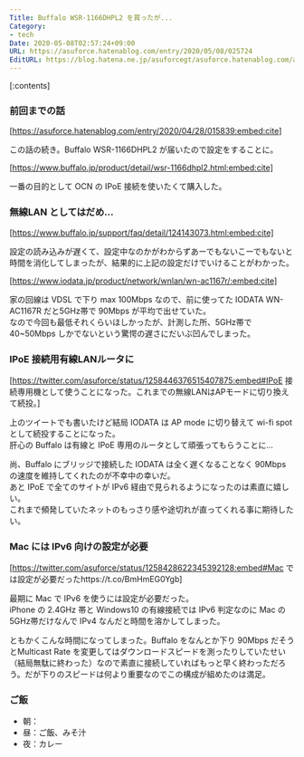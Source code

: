 ```yaml
---
Title: Buffalo WSR-1166DHPL2 を買ったが...
Category:
- tech
Date: 2020-05-08T02:57:24+09:00
URL: https://asuforce.hatenablog.com/entry/2020/05/08/025724
EditURL: https://blog.hatena.ne.jp/asuforcegt/asuforce.hatenablog.com/atom/entry/26006613563680154
---
```


[:contents]

###  前回までの話

[https://asuforce.hatenablog.com/entry/2020/04/28/015839:embed:cite]

この話の続き。Buffalo WSR-1166DHPL2 が届いたので設定をすることに。

[https://www.buffalo.jp/product/detail/wsr-1166dhpl2.html:embed:cite]

一番の目的として OCN の IPoE 接続を使いたくて購入した。  

###  無線LAN としてはだめ...

[https://www.buffalo.jp/support/faq/detail/124143073.html:embed:cite]

設定の読み込みが遅くて、設定中なのかがわからずあーでもないこーでもないと時間を消化してしまったが、結果的に上記の設定だけでいけることがわかった。

[https://www.iodata.jp/product/network/wnlan/wn-ac1167r/:embed:cite]

家の回線は VDSL で下り max 100Mbps なので、前に使ってた IODATA WN-AC1167R だと5GHz帯で 90Mbps が平均で出せていた。  
なので今回も最低それくらいほしかったが、計測した所、5GHz帯で 40~50Mbps しかでないという驚愕の遅さにだいぶ凹んでしまった。

### IPoE 接続用有線LANルータに

[https://twitter.com/asuforce/status/1258446376515407875:embed#IPoE 接続専用機として使うことになった。これまでの無線LANはAPモードに切り換えて続投。]

上のツイートでも書いたけど結局 IODATA は AP mode に切り替えて wi-fi spot として続投することになった。  
肝心の Buffalo は有線と IPoE 専用のルータとして頑張ってもらうことに...

尚、Buffalo にブリッジで接続した IODATA は全く遅くなることなく 90Mbps の速度を維持してくれたのが不幸中の幸いだ。  
あと IPoE で全てのサイトが IPv6 経由で見られるようになったのは素直に嬉しい。  
これまで頻発していたネットのもっさり感や途切れが直ってくれる事に期待したい。

### Mac には IPv6 向けの設定が必要

[https://twitter.com/asuforce/status/1258428622345392128:embed#Mac では設定が必要だったhttps://t.co/BmHmEG0Ygb]

最期に Mac で IPv6 を使うには設定が必要だった。  
 iPhone の 2.4GHz 帯と Windows10 の有線接続では IPv6 判定なのに Mac の 5GHz帯だけなんで IPv4 なんだと時間を溶かしてしまった。

ともかくこんな時間になってしまった。Buffalo をなんとか下り 90Mbps だそうとMulticast Rate を変更してはダウンロードスピードを測ったりしていたせい（結局無駄に終わった）なので素直に接続していればもっと早く終わっただろう。だが下りのスピードは何より重要なのでこの構成が組めたのは満足。

### ご飯

- 朝：
- 昼：ご飯、みそ汁
- 夜：カレー
